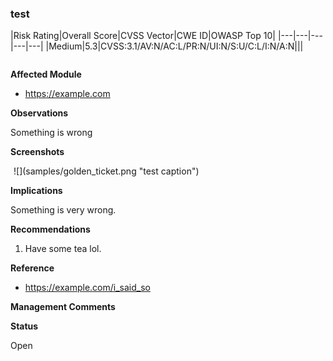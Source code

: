 ### test

<table style='Table Grid' column_widths='1.11in, 1.11in, 4in, 1.11in, 1.11in'>
<para before=6pt spacing=1.15 after=6pt align=center>
|<cell color='#000000'>Risk Rating</cell>|<cell color='#000000'>Overall Score</cell>|<cell color='#000000'>CVSS Vector</cell>|<cell color='#000000'>CWE ID</cell>|<cell color='#000000'>OWASP Top 10</cell>|
|---|---|---|---|---|
|<cell color='#ffc000'>Medium</cell>|5.3|CVSS:3.1/AV:N/AC:L/PR:N/UI:N/S:U/C:L/I:N/A:N|||
</para>
</table>

**Affected Module**

- <https://example.com>

**Observations**

Something is wrong

**Screenshots**

<align center>
<img width=5in>![](samples/golden_ticket.png "test caption")</img>
</align>

**Implications**

Something is very wrong.

**Recommendations**

1. Have some tea lol.

**Reference**

- <https://example.com/i_said_so>

**Management Comments**

**Status**

Open

<pgbr>
